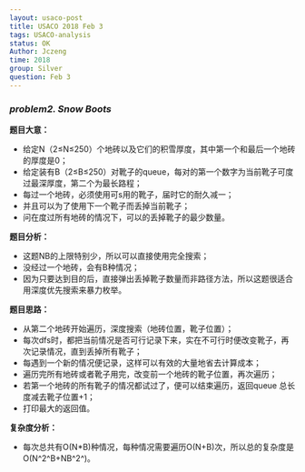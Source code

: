 ```yaml
---
layout: usaco-post
title: USACO 2018 Feb 3 
tags: USACO-analysis
status: OK
Author: Jczeng
time: 2018
group: Silver
question: Feb 3
---
```




### *problem2. Snow Boots*

**题目大意：**

* 给定N（2≤N≤250）个地砖以及它们的积雪厚度，其中第一个和最后一个地砖的厚度是0；
* 给定装有B（2≤B≤250）对靴子的queue，每对的第一个数字为当前靴子可度过最深厚度，第二个为最长路程；
* 每过一个地砖，必须使用可s用的靴子，届时它的耐久减一；
* 并且可以为了使用下一个靴子而丢掉当前靴子；
* 问在度过所有地砖的情况下，可以的丢掉靴子的最少数量。

**题目分析：**

* 这题NB的上限特别少，所以可以直接使用完全搜索；
* 没经过一个地砖，会有B种情况；
* 因为只要达到目的后，直接弹出丢掉靴子数量而非路径方法，所以这题很适合用深度优先搜索来暴力枚举。

**题目思路：**

* 从第二个地砖开始遍历，深度搜索（地砖位置，靴子位置）；
* 每次dfs时，都把当前情况是否可行记录下来，实在不可行时便改变靴子，再次记录情况，直到丢掉所有靴子；
* 每遇到一个新的情况便记录，这样可以有效的大量地省去计算成本；
* 遍历完所有地砖或者靴子用完，改变前一个地砖的靴子位置，再次遍历；
* 若第一个地砖的所有靴子的情况都试过了，便可以结束遍历，返回queue 总长度减去靴子位置+1；
* 打印最大的返回值。

**复杂度分析：**

* 每次总共有O(N*B)种情况，每种情况需要遍历O(N+B)次，所以总的复杂度是O(N^2^B+NB^2^)。